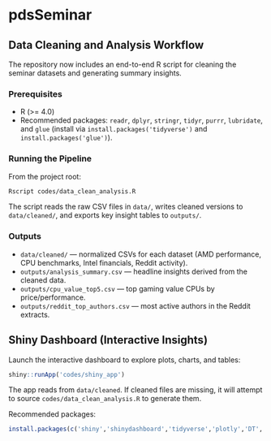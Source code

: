# pdsSeminar

## Data Cleaning and Analysis Workflow

The repository now includes an end-to-end R script for cleaning the seminar datasets and generating summary insights.

### Prerequisites

* R (>= 4.0)
* Recommended packages: `readr`, `dplyr`, `stringr`, `tidyr`, `purrr`, `lubridate`, and `glue` (install via `install.packages('tidyverse')` and `install.packages('glue')`).

### Running the Pipeline

From the project root:

```bash
Rscript codes/data_clean_analysis.R
```

The script reads the raw CSV files in `data/`, writes cleaned versions to `data/cleaned/`, and exports key insight tables to `outputs/`.

### Outputs

* `data/cleaned/` — normalized CSVs for each dataset (AMD performance, CPU benchmarks, Intel financials, Reddit activity).
* `outputs/analysis_summary.csv` — headline insights derived from the cleaned data.
* `outputs/cpu_value_top5.csv` — top gaming value CPUs by price/performance.
* `outputs/reddit_top_authors.csv` — most active authors in the Reddit extracts.

## Shiny Dashboard (Interactive Insights)

Launch the interactive dashboard to explore plots, charts, and tables:

```r
shiny::runApp('codes/shiny_app')
```

The app reads from `data/cleaned`. If cleaned files are missing, it will attempt to source `codes/data_clean_analysis.R` to generate them.

Recommended packages:

```r
install.packages(c('shiny','shinydashboard','tidyverse','plotly','DT','lubridate'))
```
